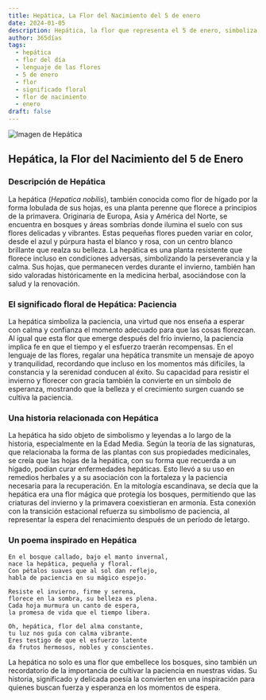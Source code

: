 ```yaml
---
title: Hepática, La Flor del Nacimiento del 5 de enero
date: 2024-01-05
description: Hepática, la flor que representa el 5 de enero, simboliza Paciencia. Descubre su fascinante historia, significado en el lenguaje de las flores y una poesía que celebra su belleza.
author: 365días
tags:
  - hepática
  - flor del día
  - lenguaje de las flores
  - 5 de enero
  - flor
  - significado floral
  - flor de nacimiento
  - enero
draft: false
---
```


![Imagen de Hepática](https://cdn.pixabay.com/photo/2018/04/18/08/59/flower-3329845_640.jpg#center)


## Hepática, la Flor del Nacimiento del 5 de Enero

### Descripción de Hepática

La hepática (_Hepatica nobilis_), también conocida como flor de hígado por la forma lobulada de sus hojas, es una planta perenne que florece a principios de la primavera. Originaria de Europa, Asia y América del Norte, se encuentra en bosques y áreas sombrías donde ilumina el suelo con sus flores delicadas y vibrantes. Estas pequeñas flores pueden variar en color, desde el azul y púrpura hasta el blanco y rosa, con un centro blanco brillante que realza su belleza. La hepática es una planta resistente que florece incluso en condiciones adversas, simbolizando la perseverancia y la calma. Sus hojas, que permanecen verdes durante el invierno, también han sido valoradas históricamente en la medicina herbal, asociándose con la salud y la renovación.

### El significado floral de Hepática: Paciencia

La hepática simboliza la paciencia, una virtud que nos enseña a esperar con calma y confianza el momento adecuado para que las cosas florezcan. Al igual que esta flor que emerge después del frío invierno, la paciencia implica fe en que el tiempo y el esfuerzo traerán recompensas. En el lenguaje de las flores, regalar una hepática transmite un mensaje de apoyo y tranquilidad, recordando que incluso en los momentos más difíciles, la constancia y la serenidad conducen al éxito. Su capacidad para resistir el invierno y florecer con gracia también la convierte en un símbolo de esperanza, mostrando que la belleza y el crecimiento surgen cuando se cultiva la paciencia.

### Una historia relacionada con Hepática

La hepática ha sido objeto de simbolismo y leyendas a lo largo de la historia, especialmente en la Edad Media. Según la teoría de las signaturas, que relacionaba la forma de las plantas con sus propiedades medicinales, se creía que las hojas de la hepática, con su forma que recuerda a un hígado, podían curar enfermedades hepáticas. Esto llevó a su uso en remedios herbales y a su asociación con la fortaleza y la paciencia necesaria para la recuperación. En la mitología escandinava, se decía que la hepática era una flor mágica que protegía los bosques, permitiendo que las criaturas del invierno y la primavera coexistieran en armonía. Esta conexión con la transición estacional refuerza su simbolismo de paciencia, al representar la espera del renacimiento después de un período de letargo.

### Un poema inspirado en Hepática

```
En el bosque callado, bajo el manto invernal,  
nace la hepática, pequeña y floral.  
Con pétalos suaves que al sol dan reflejo,  
habla de paciencia en su mágico espejo.  

Resiste el invierno, firme y serena,  
florece en la sombra, su belleza es plena.  
Cada hoja murmura un canto de espera,  
la promesa de vida que el tiempo libera.  

Oh, hepática, flor del alma constante,  
tu luz nos guía con calma vibrante.  
Eres testigo de que el esfuerzo latente  
da frutos hermosos, nobles y conscientes.  
```

La hepática no solo es una flor que embellece los bosques, sino también un recordatorio de la importancia de cultivar la paciencia en nuestras vidas. Su historia, significado y delicada poesía la convierten en una inspiración para quienes buscan fuerza y esperanza en los momentos de espera.